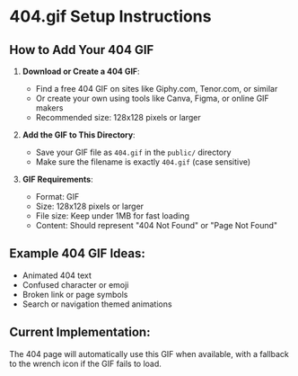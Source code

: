 # 404.gif Setup Instructions

## How to Add Your 404 GIF

1. **Download or Create a 404 GIF**:
   - Find a free 404 GIF on sites like Giphy.com, Tenor.com, or similar
   - Or create your own using tools like Canva, Figma, or online GIF makers
   - Recommended size: 128x128 pixels or larger

2. **Add the GIF to This Directory**:
   - Save your GIF file as `404.gif` in the `public/` directory
   - Make sure the filename is exactly `404.gif` (case sensitive)

3. **GIF Requirements**:
   - Format: GIF
   - Size: 128x128 pixels or larger
   - File size: Keep under 1MB for fast loading
   - Content: Should represent "404 Not Found" or "Page Not Found"

## Example 404 GIF Ideas:
- Animated 404 text
- Confused character or emoji
- Broken link or page symbols
- Search or navigation themed animations

## Current Implementation:
The 404 page will automatically use this GIF when available, with a fallback to the wrench icon if the GIF fails to load. 